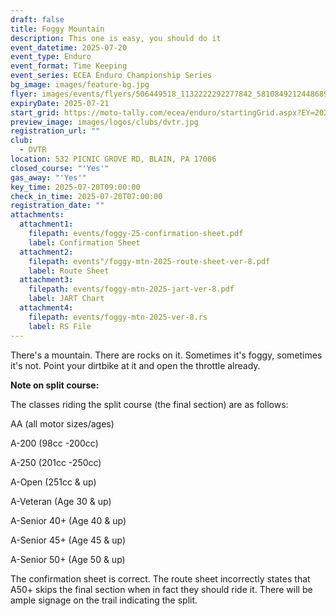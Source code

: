 ```yaml
---
draft: false
title: Foggy Mountain
description: This one is easy, you should do it
event_datetime: 2025-07-20
event_type: Enduro
event_format: Time Keeping
event_series: ECEA Enduro Championship Series
bg_image: images/feature-bg.jpg
flyer: images/events/flyers/506449518_1132222292277842_581084921244868926_n.jpg
expiryDate: 2025-07-21
start_grid: https://moto-tally.com/ecea/enduro/startingGrid.aspx?EY=2025&EID=9
preview_image: images/logos/clubs/dvtr.jpg
registration_url: ""
club:
  - DVTR
location: 532 PICNIC GROVE RD, BLAIN, PA 17006
closed_course: "'Yes'"
gas_away: "'Yes'"
key_time: 2025-07-20T09:00:00
check_in_time: 2025-07-20T07:00:00
registration_date: ""
attachments:
  attachment1:
    filepath: events/foggy-25-confirmation-sheet.pdf
    label: Confirmation Sheet
  attachment2:
    filepath: events"/foggy-mtn-2025-route-sheet-ver-8.pdf
    label: Route Sheet
  attachment3:
    filepath: events/foggy-mtn-2025-jart-ver-8.pdf
    label: JART Chart
  attachment4:
    filepath: events/foggy-mtn-2025-ver-8.rs
    label: RS File
---
```

There's a mountain. There are rocks on it. Sometimes it's foggy, sometimes it's not. Point your dirtbike at it and open the throttle already.

**Note on split course:**

The classes riding the split course (the final section) are as follows: 

AA (all motor sizes/ages)

A-200 (98cc -200cc)

A-250 (201cc -250cc)

A-Open (251cc & up)

A-Veteran (Age 30 & up)

A-Senior 40+ (Age 40 & up)

A-Senior 45+ (Age 45 & up)

A-Senior 50+ (Age 50 & up)

The confirmation sheet is correct. The route sheet incorrectly states that A50+ skips the final section when in fact they should ride it. There will be ample signage on the trail indicating the split.